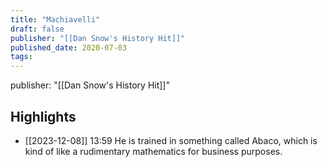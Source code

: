 ```yaml
---
title: "Machiavelli"
draft: false
publisher: "[[Dan Snow's History Hit]]"
published_date: 2020-07-03
tags:
---
```

publisher: "[[Dan Snow's History Hit]]"


## Highlights
* [[2023-12-08]] 13:59  He is trained in something called Abaco, which is kind of like a rudimentary mathematics for business purposes.

